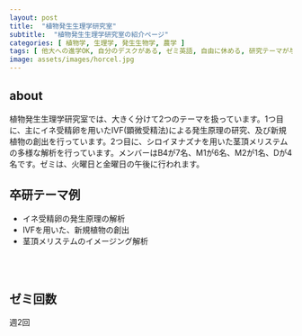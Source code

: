 ```yaml
---
layout: post
title:  "植物発生生理学研究室"
subtitle:  "植物発生生理学研究室の紹介ページ"
categories: [ 植物学, 生理学, 発生生物学, 農学 ]
tags: [ 他大への進学OK, 自分のデスクがある, ゼミ英語, 自由に休める, 研究テーマが与えられる ]
image: assets/images/horcel.jpg
---
```


## about
植物発生生理学研究室では、大きく分けて2つのテーマを扱っています。1つ目に、主にイネ受精卵を用いたIVF(顕微受精法)による発生原理の研究、及び新規植物の創出を行っています。2つ目に、シロイヌナズナを用いた茎頂メリステムの多様な解析を行っています。メンバーはB4が7名、M1が6名、M2が1名、Dが4名です。ゼミは、火曜日と金曜日の午後に行われます。
  
## 卒研テーマ例
- イネ受精卵の発生原理の解析
- IVFを用いた、新規植物の創出
- 茎頂メリステムのイメージング解析

<br /><br />

## ゼミ回数
週2回


